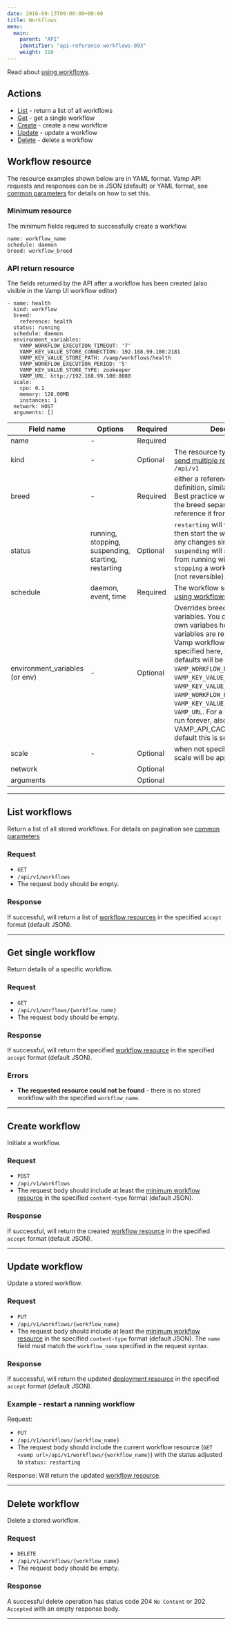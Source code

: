 ```yaml
---
date: 2016-09-13T09:00:00+00:00
title: Workflows
menu:
  main:
    parent: "API"
    identifier: "api-reference-workflows-093"
    weight: 210
---
```

Read about [using workflows](/documentation/using-vamp/workflows/).

## Actions

 * [List](/documentation/api/v0.9.3/api-workflows/#list-workflows) - return a list of all workflows
 * [Get](/documentation/api/v0.9.3/api-workflows/#get-single-workflow) - get a single workflow
 * [Create](/documentation/api/v0.9.3/api-workflows/#create-workflow) - create a new workflow
 * [Update](/documentation/api/v0.9.3/api-workflows/#update-workflow) - update a workflow
 * [Delete](/documentation/api/v0.9.3/api-workflows/#delete-workflow) - delete a workflow

## Workflow resource
The resource examples shown below are in YAML format. Vamp API requests and responses can be in JSON (default) or YAML format, see [common parameters](/documentation/api/v0.9.3/using-the-api) for details on how to set this.

### Minimum resource
The minimum fields required to successfully create a workflow.

```
name: workflow_name
schedule: daemon
breed: workflow_breed
```

### API return resource
The fields returned by the API after a workflow has been created (also visible in the Vamp UI workflow editor)

```
- name: health
  kind: workflow
  breed:
    reference: health
  status: running
  schedule: daemon
  environment_variables:
    VAMP_WORKFLOW_EXECUTION_TIMEOUT: '7'
    VAMP_KEY_VALUE_STORE_CONNECTION: 192.168.99.100:2181
    VAMP_KEY_VALUE_STORE_PATH: /vamp/workflows/health
    VAMP_WORKFLOW_EXECUTION_PERIOD: '5'
    VAMP_KEY_VALUE_STORE_TYPE: zookeeper
    VAMP_URL: http://192.168.99.100:8080
  scale:
    cpu: 0.1
    memory: 128.00MB
    instances: 1
  network: HOST
  arguments: []
```


Field name  |  Options  |  Required |  Description
------------|-------|--------|--------
name  | - |   Required |
kind |  -  | Optional | The resource type. Required to [send multiple resources](/documentation/api/v0.9.3/api-reference/#send-multiple-resources) to `/api/v1`
breed  | - |   Required |  either a reference or inline definition, similar to blueprints. Best practice would be to store the breed separately and reference it from the workflow
status  |  running, stopping, suspending, starting, restarting |   Optional |  `restarting` will first suspend and then start the workflow (applying any changes since last start). `suspending` will stop a workflow from running without deleting it. `stopping` a workflow will delete it (not reversible).
schedule  | daemon, event, time |   Required |  The workflow schedule. See [using workflows - schedules](/documentation/using-vamp/v0.9.3/workflows/#schedules).
environment_variables (or env) | - |   Optional |  Overrides breed environment variables. You can provide your own variabes here. The following variables are required when using Vamp workflow agent, if not specified here, the configured defaults will be applied: `VAMP_WORKFLOW_EXECUTION_TIMEOUT`, `VAMP_KEY_VALUE_STORE_CONNECTION`, `VAMP_KEY_VALUE_STORE_PATH`,  `VAMP_WORKFLOW_EXECUTION_PERIOD`, `VAMP_KEY_VALUE_STORE_TYPE`, `VAMP_URL`. For a workflow that will run forever, also set VAMP_API_CACHE=false (by default this is set to true).
scale  | - |   Optional |  when not specified, the default scale will be applied.
 network |   |  Optional |
 arguments |    | Optional |


------------

## List workflows

Return a list of all stored workflows. For details on pagination see [common parameters](/documentation/api/v0.9.3/using-the-api)

### Request
* `GET`
* `/api/v1/workflows`
* The request body should be empty.

### Response
If successful, will return a list of [workflow resources](/documentation/api/v0.9.3/api-workflows/#workflow-resource) in the specified `accept` format (default JSON).

--------------

## Get single workflow

Return details of a specific workflow.

### Request
* `GET`
* `/api/v1/worflows/{workflow_name}`
* The request body should be empty.

### Response
If successful, will return the specified [workflow resource](/documentation/api/v0.9.3/api-workflows/#workflow-resource) in the specified `accept` format (default JSON).

### Errors
* **The requested resource could not be found** - there is no stored workflow with the specified `workflow_name`.

--------------

## Create workflow

Initiate a workflow.

### Request
* `POST`
* `/api/v1/workflows`
* The request body should include at least the [minimum workflow resource](/documentation/api/v0.9.3/api-workflows/#workflow-resource) in the specified `content-type` format (default JSON).

### Response
If successful, will return the created [workflow resource](/documentation/api/v0.9.3/api-workflows/#workflow-resource) in the specified `accept` format (default JSON).

--------------

## Update workflow

Update a stored workflow.

### Request
* `PUT`
* `/api/v1/workflows/{workflow_name}`
* The request body should include at least the [minimum workflow resource](/documentation/api/v0.9.3/api-workflows/#workflow-resource) in the specified `content-type` format (default JSON). The `name` field must match the `workflow_name` specified in the request syntax.

### Response
If successful, will return the updated [deployment resource](/documentation/api/v0.9.3/api-deployments/#deployment-resource) in the specified `accept` format (default JSON).

### Example - restart a running workflow
Request:

* `PUT`
* `/api/v1/workflows/{workflow_name}`
* The request body should include the current workflow resource (`GET <vamp url>/api/v1/workflows/{workflow_name}`) with the status adjusted to `status: restarting`

Response:
Will return the updated [workflow resource](/documentation/api/v0.9.3/api-workflows/#workflow-resource).

--------------

## Delete workflow

Delete a stored workflow.

### Request

* `DELETE`
* `/api/v1/workflows/{workflow_name}`
* The request body should be empty.

### Response
A successful delete operation has status code 204 `No Content` or 202 `Accepted` with an empty response body.

--------------

